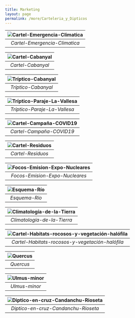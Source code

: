 ```yaml
---
title: Marketing
layout: page
permalink: /more/Carteleria_y_Dipticos
---
```


|![Cartel-Emergencia-Climatica](/assets/images/Cartelería_y_Dípticos/Cartel-Emergencia-Climatica.png)| 
|:--:| 
| *Cartel-Emergencia-Climatica* |


|![Cartel-Cabanyal](/assets/images/Cartelería_y_Dípticos/Cartel-Cabanyal.png)| 
|:--:| 
| *Cartel-Cabanyal* |


|![Tríptico-Cabanyal](/assets/images/Cartelería_y_Dípticos/Tríptico-Cabanyal.png)| 
|:--:| 
| *Tríptico-Cabanyal* |


|![Tríptico-Paraje-La-Vallesa](/assets/images/Cartelería_y_Dípticos/Sanchez-Prieto-Francisco-Tríptico-Paraje-La-Vallesa.png)| 
|:--:| 
| *Tríptico-Paraje-La-Vallesa* |



|![Cartel-Campaña-COVID19](/assets/images/Cartelería_y_Dípticos/Cartel-Campaña-COVID19.png)| 
|:--:| 
| *Cartel-Campaña-COVID19* |


|![Cartel-Residuos](/assets/images/Cartelería_y_Dípticos/Cartel-Residuos-Sanchez.png)| 
|:--:| 
| *Cartel-Residuos* |


|![Focos-Emision-Expo-Nucleares](/assets/images/Cartelería_y_Dípticos/Focos-Emision-Expo-Nucleares.png)| 
|:--:| 
| *Focos-Emision-Expo-Nucleares* |


|![Esquema-Río](/assets/images/Cartelería_y_Dípticos/Esquema-Río.png)| 
|:--:| 
| *Esquema-Río* |


|![Climatología-de-la-Tierra](/assets/images/Cartelería_y_Dípticos/Climatología-de-la-Tierra.png)| 
|:--:| 
| *Climatología-de-la-Tierra* |


|![Cartel-Habitats-rocosos-y-vegetación-halófila](/assets/images/Cartelería_y_Dípticos/Cartel-Habitats-rocosos-y-vegetación-halófila.png)| 
|:--:| 
| *Cartel-Habitats-rocosos-y-vegetación-halófila* |


|![Quercus](/assets/images/Cartelería_y_Dípticos/Quercus.png)| 
|:--:| 
| *Quercus* |


|![Ulmus-minor](/assets/images/Cartelería_y_Dípticos/Ulmus-minor.png)| 
|:--:| 
| *Ulmus-minor* |


|![Diptico-en-cruz-Candanchu-Rioseta](/assets/images/Cartelería_y_Dípticos/Diptico-en-cruz-Candanchu-Rioseta.png)| 
|:--:| 
| *Diptico-en-cruz-Candanchu-Rioseta* |








